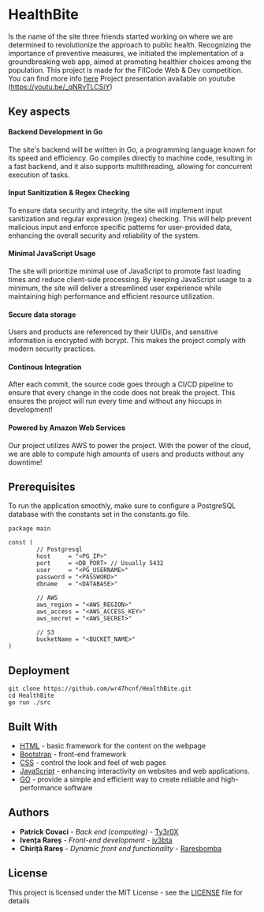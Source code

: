 # HealthBite

Is the name of the site three friends started working on where we are determined to revolutionize the approach to public health. Recognizing the importance of preventive measures, we initiated the implementation of a groundbreaking web app, aimed at promoting healthier choices among the population.
This project is made for the FIICode Web & Dev competition. You can find more info [here](https://fiicode-api.asii.ro/static/webdev2024)
Project presentation available on youtube (https://youtu.be/_qNRvTLCSiY)

## Key aspects

#### Backend Development in Go
The site's backend will be written in Go, a programming language known for its speed and efficiency. Go compiles directly to machine code, resulting in a fast backend, and it also supports multithreading, allowing for concurrent execution of tasks.

#### Input Sanitization & Regex Checking
To ensure data security and integrity, the site will implement input sanitization and regular expression (regex) checking. This will help prevent malicious input and enforce specific patterns for user-provided data, enhancing the overall security and reliability of the system.

#### Minimal JavaScript Usage
The site will prioritize minimal use of JavaScript to promote fast loading times and reduce client-side processing. By keeping JavaScript usage to a minimum, the site will deliver a streamlined user experience while maintaining high performance and efficient resource utilization.

#### Secure data storage
Users and products are referenced by their UUIDs, and sensitive information is encrypted with bcrypt. This makes the project comply with modern security practices.
#### Continous Integration
After each commit, the source code goes through a CI/CD pipeline to ensure that every change in the code does not break the project. This ensures the project will run every time and without any hiccups in development!

#### Powered by Amazon Web Services
Our project utilizes AWS to power the project. With the power of the cloud, we are able to compute high amounts of users and products without any downtime!

## Prerequisites

To run the application smoothly, make sure to configure a PostgreSQL database with the constants set in the constants.go file.

```
package main

const (
        // Postgresql
        host     = "<PG_IP>"
        port     = <DB_PORT> // Usually 5432
        user     = "<PG_USERNAME>"
        password = "<PASSWORD>"
        dbname   = "<DATABASE>"

        // AWS
        aws_region = "<AWS_REGION>"
        aws_access = "<AWS_ACCESS_KEY>"
        aws_secret = "<AWS_SECRET>"

        // S3
        bucketName = "<BUCKET_NAME>"
)
```

## Deployment

```
git clone https://github.com/wr47hcnf/HealthBite.git
cd HealthBite
go run ./src
```

## Built With

* [HTML](https://www.w3schools.com/html/) - basic framework for the content on the webpage
* [Bootstrap](http://www.dropwizard.io/1.0.2/docs/) - front-end framework
* [CSS](https://www.w3schools.com/css/) - control the look and feel of web pages
* [JavaScript](https://www.w3schools.com/js/default.asp) - enhancing interactivity on websites and web applications.
* [GO](https://www.w3schools.com/go/index.php) - provide a simple and efficient way to create reliable and high-performance software

## Authors

* **Patrick Covaci** - *Back end (computing)* - [Ty3r0X](https://github.com/Ty3r0X)
* **Ivența Rareș** - *Front-end development* - [iv3bta](https://github.com/iv3bta)
* **Chiriță Rareș** - *Dynamic front end functionality* - [Raresbomba](https://github.com/Raresbomba)

## License

This project is licensed under the MIT License - see the [LICENSE](LICENSE) file for details
